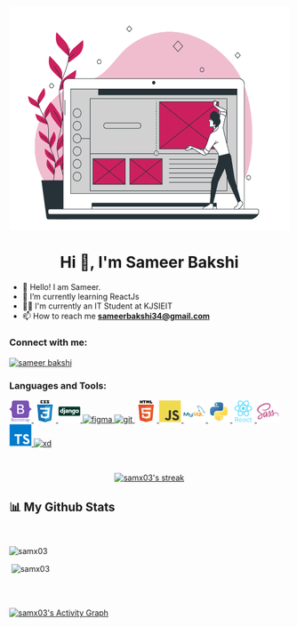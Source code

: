 <a href="#"><img width="100%" src="Insert block-bro.svg" height="400px"/></a>
<h1 align="center">Hi 👋, I'm Sameer Bakshi</h1>

- 👋 Hello! I am Sameer.
- 🌱 I’m currently learning ReactJs
- 👨‍🎓 I'm currently an IT Student at KJSIEIT
- 📫 How to reach me **sameerbakshi34@gmail.com**

<h3 align="left">Connect with me:</h3>
<p align="left">
<a href="https://www.linkedin.com/in/sameer-bakshi-480789218/" target="blank"><img align="center" src="https://raw.githubusercontent.com/rahuldkjain/github-profile-readme-generator/master/src/images/icons/Social/linked-in-alt.svg" alt="sameer bakshi" height="30" width="40" /></a>
</p>

<h3 align="left">Languages and Tools:</h3>
<p align="left"> <a href="https://getbootstrap.com" target="_blank" rel="noreferrer"> <img src="https://raw.githubusercontent.com/devicons/devicon/master/icons/bootstrap/bootstrap-plain-wordmark.svg" alt="bootstrap" width="40" height="40"/> </a> <a href="https://www.w3schools.com/css/" target="_blank" rel="noreferrer"> <img src="https://raw.githubusercontent.com/devicons/devicon/master/icons/css3/css3-original-wordmark.svg" alt="css3" width="40" height="40"/> </a> <a href="https://www.djangoproject.com/" target="_blank" rel="noreferrer"> <img src="https://raw.githubusercontent.com/devicons/devicon/master/icons/django/django-original.svg" alt="django" width="40" height="40"/> </a> <a href="https://www.figma.com/" target="_blank" rel="noreferrer"> <img src="https://www.vectorlogo.zone/logos/figma/figma-icon.svg" alt="figma" width="40" height="40"/> </a> <a href="https://git-scm.com/" target="_blank" rel="noreferrer"> <img src="https://www.vectorlogo.zone/logos/git-scm/git-scm-icon.svg" alt="git" width="40" height="40"/> </a> <a href="https://www.w3.org/html/" target="_blank" rel="noreferrer"> <img src="https://raw.githubusercontent.com/devicons/devicon/master/icons/html5/html5-original-wordmark.svg" alt="html5" width="40" height="40"/> </a> <a href="https://developer.mozilla.org/en-US/docs/Web/JavaScript" target="_blank" rel="noreferrer"> <img src="https://raw.githubusercontent.com/devicons/devicon/master/icons/javascript/javascript-original.svg" alt="javascript" width="40" height="40"/> </a> <a href="https://www.mysql.com/" target="_blank" rel="noreferrer"> <img src="https://raw.githubusercontent.com/devicons/devicon/master/icons/mysql/mysql-original-wordmark.svg" alt="mysql" width="40" height="40"/> </a> <a href="https://www.python.org" target="_blank" rel="noreferrer"> <img src="https://raw.githubusercontent.com/devicons/devicon/master/icons/python/python-original.svg" alt="python" width="40" height="40"/> </a> <a href="https://reactjs.org/" target="_blank" rel="noreferrer"> <img src="https://raw.githubusercontent.com/devicons/devicon/master/icons/react/react-original-wordmark.svg" alt="react" width="40" height="40"/> </a> <a href="https://sass-lang.com" target="_blank" rel="noreferrer"> <img src="https://raw.githubusercontent.com/devicons/devicon/master/icons/sass/sass-original.svg" alt="sass" width="40" height="40"/> </a> <a href="https://www.typescriptlang.org/" target="_blank" rel="noreferrer"> <img src="https://raw.githubusercontent.com/devicons/devicon/master/icons/typescript/typescript-original.svg" alt="typescript" width="40" height="40"/> </a> <a href="https://www.adobe.com/products/xd.html" target="_blank" rel="noreferrer"> <img src="https://cdn.worldvectorlogo.com/logos/adobe-xd.svg" alt="xd" width="40" height="40"/> </a> </p>

<br/>
<p align="center">
    <a href="https://github.com/samx03/github-readme-streak-stats">
        <img title="🔥 Get streak stats for your profile at git.io/streak-stats" alt="samx03's streak" src="https://github-readme-streak-stats.herokuapp.com/?user=samx03&theme=monokai"/>
    </a>
</p>

## 📊 My Github Stats
<br/>

<p><img align="center" src="https://github-readme-stats.vercel.app/api/top-langs?username=samx03&theme=monokai&show_icons=true&locale=en" alt="samx03" /></p>

<p>&nbsp;<img align="center" src="https://github-readme-stats.vercel.app/api?username=samx03&theme=monokai&show_icons=true&locale=en" alt="samx03" /></p>


<br/>
<br/>

<a href="https://github.com/samx03/github-readme-activity-graph"><img alt="samx03's Activity Graph" src="https://activity-graph.herokuapp.com/graph?username=samx03&theme=monokai" /></a>

<br/>
<br/>

